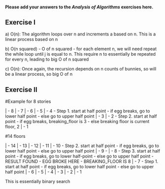 #### Please add your answers to the **_Analysis of Algorithms_** exercises here.

## Exercise I

a)
O(n): The algorithm loops over n and increments a based on n. This is a linear process based on n

b)
O(n squared) - O of n squared - for each element n, we will need repeat the while loop until j is equal to n. This require n to essentially be repeated for every n, leading to big O of n squared

c)
O(n): Once again, the recursion depends on n counts of bunnies, so will be a linear process, so big O of n

## Exercise II

#Example for 8 stories

| - 8
| - 7
| - 6
| - 5
| - 4 - Step 1. start at half point - if egg breaks, go to lower half point - else go to upper half point
| - 3
| - 2 - Step 2. start at half point - if egg breaks, breaking_floor is 3 - else breaking floor is current floor, 2
| - 1

#14 floors

| - 14
| - 13
| - 12
| - 11
| - 10 - Step 2. start at half point - if egg breaks, go to lower half point - else go to upper half point
| - 9 -
| - 8 - Step 3. start at half point - if egg breaks, go to lower half-point - else go to upper half point - RESULT FOUND - EGG BROKE HERE - BREAKING_FLOOR IS 8
| - 7 - Step 1. start at half point - if egg breaks, go to lower half point - else go to upper half point
| - 6
| - 5
| - 4
| - 3
| - 2
| - 1

This is essentially binary search
